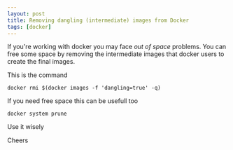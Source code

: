 ```yaml
---
layout: post
title: Removing dangling (intermediate) images from Docker
tags: [docker]
---
```


If you're working with docker you may face _out of space_ problems.
You can free some space by removing the intermediate images that docker
users to create the final images.

This is the command

```
docker rmi $(docker images -f 'dangling=true' -q)
```

If you need free space this can be usefull too

```
docker system prune
```

Use it wisely

Cheers

